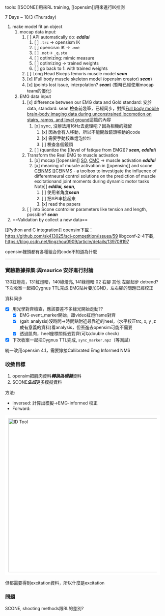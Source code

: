 tools: [[SCONE]]用來RL training, [[opensim]]用來進行IK推測

7 Days ~ 10/3 (Thursday)
1. make model fit an object
	1. mocap data input: 
		1. [ ] API automatically do: ***eddlai***
			1. [ ] `.trc` -> opensism IK 
			2. [ ] opensism IK -> `.mot`
			3. [ ] `.mot`-> `_q.sto`
			4. [ ] optimizing: mimic measure
			5. [ ] optimizing -> trained weights
			6. [ ] go back to 1. with trained weights
		2. [ ] Long Head Biceps femoris muscle model ***sean***
		3. [x] (Full body muscle skeleton model (opensim creator) ***sean***)
		4. [x] (points lost issue, interpolation? ***sean***) (暫時已經使用mocap team的優化)
	2. EMG data input
		1. [x] difference between our EMG data and Gold standard: 安於data, standard: sean 檢查前幾筆，已經同步，對照[Full body mobile brain-body imaging data during unconstrained locomotion on stairs, ramps, and level ground](https://www.nature.com/articles/sdata2018133)這篇的內容
			1. [x] sync, 沒辦法用16Hz去處理吧？因為相機的殘留
				1. [x] 因為會有人移動，所以不能開啟鏡頭移動的code
				2. [x] 需要手動校準燈泡位址
				3. [ ] 檢查各個鏡頭
			2. [ ] (quantize the [[level of fatique from EMG]]? ***sean, eddlai***)
		2. Transform the Real EMG to muscle activation
			1. [x] mocap [[opensim]] [SO](https://opensimconfluence.atlassian.net/wiki/spaces/OpenSim/pages/53085189/Working+with+Static+Optimization), [CMC](https://opensimconfluence.atlassian.net/wiki/spaces/OpenSim/pages/53088683/Example+-+Computed+Muscle+Control ) -> muscle activation ***eddlai***
			3. [x] meaning of muscle activation in [[opensim]] and scone [CEINMS](https://pubmed.ncbi.nlm.nih.gov/26522621/) [[CEINMS - a toolbox to investigate the influence of differentneural control solutions on the prediction of muscle excitationand joint moments during dynamic motor tasks Note]] ***eddlai, sean***, 
				1. [ ] 使用者角度***sean***
				2. [ ] 把API串接起來
				3. [x] read the papers
		3. [ ] into Scone controller parameters like tension and length, possible? ***sean***
2. ==Validation by collect a new data==


[[Python and C integration]]
opensim下載：
https://github.com/sk413025/sci-competition/issues/59
libgconf-2-4下載, https://blog.csdn.net/lingzhou0909/article/details/139708197


opensim裡頭都有各種組合的code不知道為什麼

---
### 實驗數據採集:與maurice 安妤進行討論
130紅燈亮，131紅燈暗，140綠燈亮, 141綠燈暗
02 右腳
其他 左腳起步
detrend?
下次收案一起把Cygnus TTL完成
EMG貼片要加GND，左右腳的問題已經校正

資料同步
- [x] 用光學對齊檢查，應該要差不多綠光開始走動??
	- [x] EMG event_marker開始，跟video紅燈frame對齊
	- [x] (gait_analysis)沒時間->時間點附近最靠近的heel，(水平校正trc, x, y ,z成有意義的資料)看analysis，但丟進去opensim可能不需要
	- [x] 透過肌肉，heel座標關係去對齊(可以double check)
- [x] 下次收案一起把Cygnus TTL完成, `sync_marker.npz`（等測試）

統一改用opensim 4.1，需要嫁接Callibrated Emg Informed NMS

### 收斂目標
1. opensim把肌肉資料***轉換為模擬***資料
2. SCONE***生成***更多模擬資料

方法:
- Inversed: 計算出模擬->EMG-informed 校正
- Forward: 
<div style="background-color: white; padding: 10px;">
  <img src="D:\Notes\Exoskeleton-Control-Note\documents\Simulation\opensim\opensim_Forward Problem.png" alt="ID Tool" width="500"/></div>

但都需要得到excitation資料，所以什麼是excitation

### 問題
SCONE, shooting methods跟RL的差別?